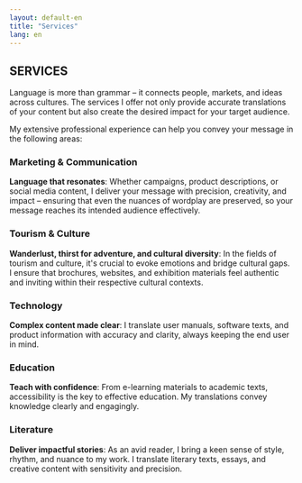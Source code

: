 ```yaml
---
layout: default-en
title: "Services"
lang: en
---
```


## SERVICES

Language is more than grammar – it connects people, markets, and ideas across cultures. The services I offer not only provide accurate translations of your content but also create the desired impact for your target audience. 

My extensive professional experience can help you convey your message in the following areas:

### Marketing & Communication
**Language that resonates**: Whether campaigns, product descriptions, or social media content, I deliver your message with precision, creativity, and impact – ensuring that even the nuances of wordplay are preserved, so your message reaches its intended audience effectively.

### Tourism & Culture
**Wanderlust, thirst for adventure, and cultural diversity**: In the fields of tourism and culture, it's crucial to evoke emotions and bridge cultural gaps. I ensure that brochures, websites, and exhibition materials feel authentic and inviting within their respective cultural contexts.

### Technology
**Complex content made clear**: I translate user manuals, software texts, and product information with accuracy and clarity, always keeping the end user in mind.

### Education
**Teach with confidence**: From e-learning materials to academic texts, accessibility is the key to effective education. My translations convey knowledge clearly and engagingly.

### Literature
**Deliver impactful stories**: As an avid reader, I bring a keen sense of style, rhythm, and nuance to my work. I translate literary texts, essays, and creative content with sensitivity and precision.
